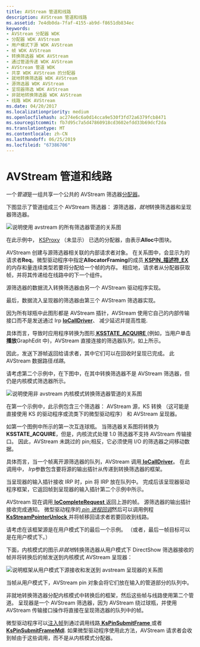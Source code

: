 ```yaml
---
title: AVStream 管道和线路
description: AVStream 管道和线路
ms.assetid: 7e4db0da-7faf-4155-ab9d-f8651db834ec
keywords:
- AVStream 分配器 WDK
- 分配器 WDK AVStream
- 用户模式下源 WDK AVStream
- 帧 WDK AVStream
- 转换筛选器 WDK AVStream
- 通过管道传递 WDK AVStream
- AVStream 管道 WDK
- 共享 WDK AVStream 的分配器
- 就地转换筛选器 WDK AVStream
- 源筛选器 WDK AVStream
- 呈现器筛选 WDK AVStream
- 非就地转换筛选器 WDK AVStream
- 线路 WDK AVStream
ms.date: 04/20/2017
ms.localizationpriority: medium
ms.openlocfilehash: ac274e6c6a0d14cca9e530f3fd72a6379fcb8471
ms.sourcegitcommit: fb7d95c7a5d47860918cd3602efdd33b69dcf2da
ms.translationtype: MT
ms.contentlocale: zh-CN
ms.lasthandoff: 06/25/2019
ms.locfileid: "67386706"
---
```

# <a name="avstream-pipes-and-circuits"></a>AVStream 管道和线路





一个*管道*是一组共享一个公共的 AVStream 筛选器[分配器](avstream-allocators.md)。

下图显示了管道组成三个 AVStream 筛选器： 源筛选器，*就地*转换筛选器和呈现器筛选器。

![说明使用 avstream 的所有筛选器管道的关系图](images/pipe1.png)

在此示例中， [KSProxy](https://docs.microsoft.com/windows-hardware/drivers/ddi/content/_stream/index) （未显示） 已选的分配器，由表示**Alloc**中图块。

AVStream 创建与源筛选器相关联的内部请求者对象。 在关系图中，会显示为的请求者**Req**。微型驱动程序中指定**AllocatorFraming**的成员[ **KSPIN\_描述符\_EX** ](https://docs.microsoft.com/windows-hardware/drivers/ddi/content/ks/ns-ks-_kspin_descriptor_ex)的内存和量连续类型若要将分配给一个帧的内存。 相应地，请求者从分配器获取帧，并将其传递给在线路中的下一个组件。

源筛选器的数据流入转换筛选器由另一个 AVStream 驱动程序实现。

最后，数据流入呈现器的筛选器由第三个 AVStream 筛选器实现。

因为所有球瓶中此图形都是 AVStream 插针，AVStream 使用它自己的内部传输接口而不是发送通过 Irp [ **IoCallDriver**](https://docs.microsoft.com/windows-hardware/drivers/ddi/content/wdm/nf-wdm-iocalldriver)、 减少延迟并提高性能.

具体而言，导致时应用程序转换为图形[ **KSSTATE\_ACQUIRE** ](https://docs.microsoft.com/windows-hardware/drivers/ddi/content/ks/ne-ks-ksstate) (例如，当用户单击**播放**GraphEdit 中)，AVStream 直接连接的筛选器队列，如上所示。

因此，发送下游帧返回给请求者，其中它们可以在回收时呈现已完成。 此 AVStream 数据路径*线路*。

请考虑第二个示例中，在下图中，在其中转换筛选器不是 AVStream 筛选器，但仍是内核模式筛选器所示。

![说明使用非 avstream 内核模式转换筛选器管道的关系图](images/pipe2.png)

在第一个示例中，此示例包含三个筛选器： AVStream 源，KS 转换 （这可能是直接使用 KS 的驱动程序或流类下的微型驱动程序） 和 AVStream 呈现器。

如第一个图例中所示的第一次互连球瓶。 当筛选器关系图将转换为**KSSTATE\_ACQUIRE**，但是，内核流式处理 1.0 筛选器不支持 AVStream 传输接口。 因此，AVStream 未跳过的 pin;相反，它必须使用 I/O 的筛选器之间移动数据。

具体而言，当一个帧离开源筛选器的队列，AVStream 调用[ **IoCallDriver**](https://docs.microsoft.com/windows-hardware/drivers/ddi/content/wdm/nf-wdm-iocalldriver)。 在此调用中， *Irp*参数包含要将源的输出插针从传递到转换筛选器的框架。

当呈现器的输入插针接收 IRP 时，pin 将 IRP 放在队列中。 完成后该呈现器驱动程序框架，它返回帧到呈现器的输入插针第二个示例中所示。

AVStream 现在调用[ **IoCompleteRequest** ](https://docs.microsoft.com/windows-hardware/drivers/ddi/content/wdm/nf-wdm-iocompleterequest)返回上游的帧。 源筛选器的输出插针接收完成通知。 微型驱动程序的[ *pin 进程回调*](https://docs.microsoft.com/windows-hardware/drivers/ddi/content/ks/nc-ks-pfnkspin)然后可以调用例程[ **KsStreamPointerUnlock** ](https://docs.microsoft.com/windows-hardware/drivers/ddi/content/ks/nf-ks-ksstreampointerunlock)并将帧移回请求者若要回收到线路。

请考虑在该框架源是在用户模式下的最后一个示例。 （或者，最后一帧目标可以是在用户模式下。）

下面，内核模式的图示*非就地*转换筛选器从用户模式下 DirectShow 筛选器接收的帧并将转换后的帧发送到内核模式 AVStream 呈现器：

![说明框架从用户模式下源接收和发送到 avstream 呈现器的关系图](images/pipe3.png)

当帧从用户模式下，AVStream pin 对象会将它们放在输入的管道部分的队列中。

非就地转换筛选器分配内核模式中转换后的框架，然后这些帧与线路使用第二个管道。 呈现器是一个 AVStream 筛选器，因为 AVStream 绕过球瓶，并使用 AVStream 传输接口操作将直接在呈现筛选器的队列中的帧。

微型驱动程序可以[注入帧](frame-injection.md)到通过调用线路[ **KsPinSubmitFrame** ](https://docs.microsoft.com/windows-hardware/drivers/ddi/content/ks/nf-ks-kspinsubmitframe)或者[ **KsPinSubmitFrameMdl**](https://docs.microsoft.com/windows-hardware/drivers/ddi/content/ks/nf-ks-kspinsubmitframemdl). 如果微型驱动程序使用此方法，AVStream 请求者会收到帧由于这些调用，而不是从内核模式分配器。

 

 




